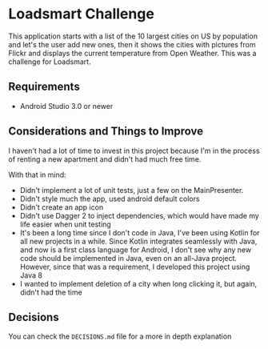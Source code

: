 # Loadsmart Challenge

This application starts with a list of the 10 largest cities on US by population and let's the user add new ones, then it shows the cities with pictures from Flickr and displays the current temperature from Open Weather.
This was a challenge for Loadsmart.

## Requirements
- Android Studio 3.0 or newer

## Considerations and Things to Improve
I haven't had a lot of time to invest in this project because I'm in the process of renting a new apartment and didn't had much free time.

With that in mind:
- Didn't implement a lot of unit tests, just a few on the MainPresenter.
- Didn't style much the app, used android default colors
- Didn't create an app icon
- Didn't use Dagger 2 to inject dependencies, which would have made my life easier when unit testing
- It's been a long time since I don't code in Java, I've been using Kotlin for all new projects in a while. Since Kotlin integrates seamlessly with Java, and now is a first class language for Android, I don't see why any new code should be implemented in Java, even on an all-Java project. However, since that was a requirement, I developed this project using Java 8
- I wanted to implement deletion of a city when long clicking it, but again, didn't had the time

## Decisions

You can check the `DECISIONS.md` file for a more in depth explanation
